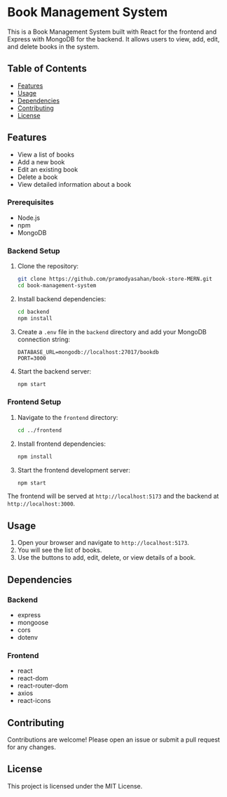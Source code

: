 # Book Management System

This is a Book Management System built with React for the frontend and Express with MongoDB for the backend. It allows
users to view, add, edit, and delete books in the system.

## Table of Contents

- [Features](#features)
- [Usage](#usage)
- [Dependencies](#dependencies)
- [Contributing](#contributing)
- [License](#license)

## Features

- View a list of books
- Add a new book
- Edit an existing book
- Delete a book
- View detailed information about a book

### Prerequisites

- Node.js
- npm
- MongoDB

### Backend Setup

1. Clone the repository:

    ```bash
    git clone https://github.com/pramodyasahan/book-store-MERN.git
    cd book-management-system
    ```

2. Install backend dependencies:

    ```bash
    cd backend
    npm install
    ```

3. Create a `.env` file in the `backend` directory and add your MongoDB connection string:

    ```env
    DATABASE_URL=mongodb://localhost:27017/bookdb
    PORT=3000
    ```

4. Start the backend server:

    ```bash
    npm start
    ```

### Frontend Setup

1. Navigate to the `frontend` directory:

    ```bash
    cd ../frontend
    ```

2. Install frontend dependencies:

    ```bash
    npm install
    ```

3. Start the frontend development server:

    ```bash
    npm start
    ```

The frontend will be served at `http://localhost:5173` and the backend at `http://localhost:3000`.

## Usage

1. Open your browser and navigate to `http://localhost:5173`.
2. You will see the list of books.
3. Use the buttons to add, edit, delete, or view details of a book.

## Dependencies

### Backend

- express
- mongoose
- cors
- dotenv

### Frontend

- react
- react-dom
- react-router-dom
- axios
- react-icons

## Contributing

Contributions are welcome! Please open an issue or submit a pull request for any changes.

## License

This project is licensed under the MIT License.


